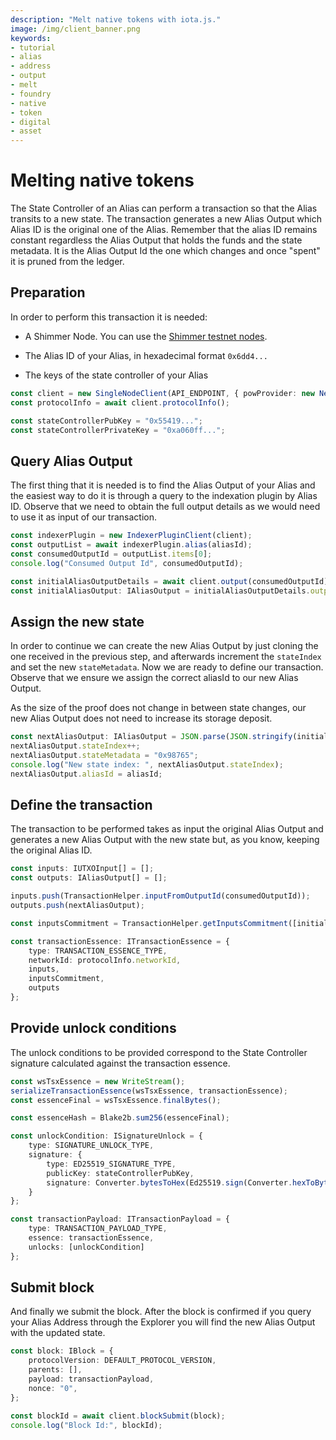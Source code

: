```yaml
---
description: "Melt native tokens with iota.js."
image: /img/client_banner.png
keywords:
- tutorial
- alias
- address
- output
- melt
- foundry
- native
- token
- digital
- asset
---
```


# Melting native tokens

The State Controller of an Alias can perform a transaction so that the Alias transits to a new state. The transaction generates a new Alias Output which Alias ID is the original one of the Alias. Remember that the alias ID remains constant regardless the Alias Output that holds the funds and the state metadata. It is the Alias Output Id the one which changes and once "spent" it is pruned from the ledger.

## Preparation

In order to perform this transaction it is needed:

* A Shimmer Node. You can use the [Shimmer testnet nodes](https://api.testnet.shimmer.network).

* The Alias ID of your Alias, in hexadecimal format `0x6dd4...`

* The keys of the state controller of your Alias

```typescript
const client = new SingleNodeClient(API_ENDPOINT, { powProvider: new NeonPowProvider() });
const protocolInfo = await client.protocolInfo();

const stateControllerPubKey = "0x55419...";
const stateControllerPrivateKey = "0xa060ff...";
```

## Query Alias Output

The first thing that it is needed is to find the Alias Output of your Alias and the easiest way to do it is through a query to the indexation plugin by Alias ID. Observe that we need to obtain the full output details as we would need to use it as input of our transaction.

```typescript
const indexerPlugin = new IndexerPluginClient(client);
const outputList = await indexerPlugin.alias(aliasId);
const consumedOutputId = outputList.items[0];
console.log("Consumed Output Id", consumedOutputId);

const initialAliasOutputDetails = await client.output(consumedOutputId);
const initialAliasOutput: IAliasOutput = initialAliasOutputDetails.output as IAliasOutput;
```

## Assign the new state

In order to continue we can create the new Alias Output by just cloning the one received in the previous step, and afterwards increment the `stateIndex` and set the new `stateMetadata`. Now we are ready to define our transaction. Observe that we ensure we assign the correct aliasId to our new Alias Output. 

As the size of the proof does not change in between state changes, our new Alias Output does not need to increase its storage deposit.

```typescript
const nextAliasOutput: IAliasOutput = JSON.parse(JSON.stringify(initialAliasOutput));
nextAliasOutput.stateIndex++;
nextAliasOutput.stateMetadata = "0x98765";
console.log("New state index: ", nextAliasOutput.stateIndex);
nextAliasOutput.aliasId = aliasId;
```

## Define the transaction

The transaction to be performed takes as input the original Alias Output and generates a new Alias Output with the new state but, as you know, keeping the original Alias ID.

```typescript
const inputs: IUTXOInput[] = [];
const outputs: IAliasOutput[] = [];

inputs.push(TransactionHelper.inputFromOutputId(consumedOutputId));
outputs.push(nextAliasOutput);

const inputsCommitment = TransactionHelper.getInputsCommitment([initialAliasOutput]);

const transactionEssence: ITransactionEssence = {
    type: TRANSACTION_ESSENCE_TYPE,
    networkId: protocolInfo.networkId,
    inputs,
    inputsCommitment,
    outputs
};
```

## Provide unlock conditions

The unlock conditions to be provided correspond to the State Controller signature calculated against the transaction essence.

```typescript
const wsTsxEssence = new WriteStream();
serializeTransactionEssence(wsTsxEssence, transactionEssence);
const essenceFinal = wsTsxEssence.finalBytes();

const essenceHash = Blake2b.sum256(essenceFinal);

const unlockCondition: ISignatureUnlock = {
    type: SIGNATURE_UNLOCK_TYPE,
    signature: {
        type: ED25519_SIGNATURE_TYPE,
        publicKey: stateControllerPubKey,
        signature: Converter.bytesToHex(Ed25519.sign(Converter.hexToBytes(stateControllerPrivateKey), essenceHash), true)
    }
};

const transactionPayload: ITransactionPayload = {
    type: TRANSACTION_PAYLOAD_TYPE,
    essence: transactionEssence,
    unlocks: [unlockCondition]
};   
```

## Submit block

And finally we submit the block. After the block is confirmed if you query your Alias Address through the Explorer you will find the new Alias Output with the updated state.

```typescript
const block: IBlock = {
    protocolVersion: DEFAULT_PROTOCOL_VERSION,
    parents: [],
    payload: transactionPayload,
    nonce: "0",
};

const blockId = await client.blockSubmit(block);
console.log("Block Id:", blockId);
```

